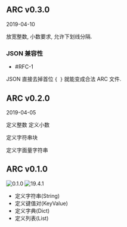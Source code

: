 ARC v0.3.0
--------------------------
2019-04-10

放宽整数, 小数要求, 允许下划线分隔.

### JSON 兼容性

- #RFC-1

JSON 直接去掉首位 `{ }` 就能变成合法 ARC 文件.

ARC v0.2.0
--------------------------
2019-04-05

定义整数
定义小数

定义字符串块


定义字面量字符串

ARC v0.1.0
--------------------------
![0.1.0](https://img.shields.io/badge/Version-0.1.0-orange.svg?style=flat-square)
![19.4.1](https://img.shields.io/badge/Date-2019--04--01-FF64B4.svg?style=flat-square)

- 定义字符串(String)
- 定义键值对(KeyValue)
- 定义字典(Dict)
- 定义列表(List)